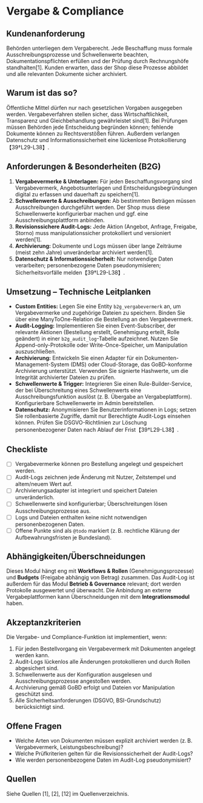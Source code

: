 # Vergabe & Compliance

## Kundenanforderung

Behörden unterliegen dem Vergaberecht.  Jede Beschaffung muss formale Ausschreibungsprozesse und Schwellenwerte beachten, Dokumentationspflichten erfüllen und der Prüfung durch Rechnungshöfe standhalten[1].  Kunden erwarten, dass der Shop diese Prozesse abbildet und alle relevanten Dokumente sicher archiviert.

## Warum ist das so?

Öffentliche Mittel dürfen nur nach gesetzlichen Vorgaben ausgegeben werden.  Vergabeverfahren stellen sicher, dass Wirtschaftlichkeit, Transparenz und Gleichbehandlung gewährleistet sind[1].  Bei Prüfungen müssen Behörden jede Entscheidung begründen können; fehlende Dokumente können zu Rechtsverstößen führen.  Außerdem verlangen Datenschutz und Informationssicherheit eine lückenlose Protokollierung【39†L29-L38】.

## Anforderungen & Besonderheiten (B2G)

1. **Vergabevermerke & Unterlagen:** Für jeden Beschaffungsvorgang sind Vergabevermerk, Angebotsunterlagen und Entscheidungsbegründungen digital zu erfassen und dauerhaft zu speichern[1].
2. **Schwellenwerte & Ausschreibungen:** Ab bestimmten Beträgen müssen Ausschreibungen durchgeführt werden.  Der Shop muss diese Schwellenwerte konfigurierbar machen und ggf. eine Ausschreibungsplattform anbinden.
3. **Revisionssichere Audit-Logs:** Jede Aktion (Angebot, Anfrage, Freigabe, Storno) muss manipulationssicher protokolliert und versioniert werden[1].
4. **Archivierung:** Dokumente und Logs müssen über lange Zeiträume (meist zehn Jahre) unveränderbar archiviert werden[1].
5. **Datenschutz & Informationssicherheit:** Nur notwendige Daten verarbeiten; personenbezogene Daten pseudonymisieren; Sicherheitsvorfälle melden【39†L29-L38】.

## Umsetzung – Technische Leitplanken

- **Custom Entities:** Legen Sie eine Entity `b2g_vergabevermerk` an, um Vergabevermerke und zugehörige Dateien zu speichern.  Binden Sie über eine ManyToOne-Relation die Bestellung an den Vergabevermerk.
- **Audit-Logging:** Implementieren Sie einen Event-Subscriber, der relevante Aktionen (Bestellung erstellt, Genehmigung erteilt, Rolle geändert) in einer `b2g_audit_log`-Tabelle aufzeichnet.  Nutzen Sie Append-only-Protokolle oder Write-Once-Speicher, um Manipulation auszuschließen.
- **Archivierung:** Entwickeln Sie einen Adapter für ein Dokumenten-Management-System (DMS) oder Cloud-Storage, das GoBD-konforme Archivierung unterstützt.  Verwenden Sie signierte Hashwerte, um die Integrität archivierter Dateien zu prüfen.
- **Schwellenwerte & Trigger:** Integrieren Sie einen Rule-Builder-Service, der bei Überschreitung eines Schwellenwerts eine Ausschreibungsfunktion auslöst (z. B. Übergabe an Vergabeplattform).  Konfigurierbare Schwellenwerte im Admin bereitstellen.
- **Datenschutz:** Anonymisieren Sie Benutzerinformationen in Logs; setzen Sie rollenbasierte Zugriffe, damit nur Berechtigte Audit-Logs einsehen können.  Prüfen Sie DSGVO-Richtlinien zur Löschung personenbezogener Daten nach Ablauf der Frist【39†L29-L38】.

## Checkliste

- [ ] Vergabevermerke können pro Bestellung angelegt und gespeichert werden.
- [ ] Audit-Logs zeichnen jede Änderung mit Nutzer, Zeitstempel und altem/neuem Wert auf.
- [ ] Archivierungsadapter ist integriert und speichert Dateien unveränderlich.
- [ ] Schwellenwerte sind konfigurierbar; Überschreitungen lösen Ausschreibungsprozesse aus.
- [ ] Logs und Dateien enthalten keine nicht notwendigen personenbezogenen Daten.
- [ ] Offene Punkte sind als `@todo` markiert (z. B. rechtliche Klärung der Aufbewahrungsfristen je Bundesland).

## Abhängigkeiten/Überschneidungen

Dieses Modul hängt eng mit **Workflows & Rollen** (Genehmigungsprozesse) und **Budgets** (Freigabe abhängig von Betrag) zusammen.  Das Audit-Log ist außerdem für das Modul **Betrieb & Governance** relevant; dort werden Protokolle ausgewertet und überwacht.  Die Anbindung an externe Vergabeplattformen kann Überschneidungen mit dem **Integrationsmodul** haben.

## Akzeptanzkriterien

Die Vergabe- und Compliance-Funktion ist implementiert, wenn:

1. Für jeden Bestellvorgang ein Vergabevermerk mit Dokumenten angelegt werden kann.
2. Audit-Logs lückenlos alle Änderungen protokollieren und durch Rollen abgesichert sind.
3. Schwellenwerte aus der Konfiguration ausgelesen und Ausschreibungsprozesse angestoßen werden.
4. Archivierung gemäß GoBD erfolgt und Dateien vor Manipulation geschützt sind.
5. Alle Sicherheitsanforderungen (DSGVO, BSI-Grundschutz) berücksichtigt sind.

## Offene Fragen

- Welche Arten von Dokumenten müssen explizit archiviert werden (z. B. Vergabevermerk, Leistungsbeschreibung)?
- Welche Prüfkriterien gelten für die Revisionssicherheit der Audit-Logs?
- Wie werden personenbezogene Daten im Audit-Log pseudonymisiert?

## Quellen

Siehe Quellen [1], [2], [12] im Quellenverzeichnis.
